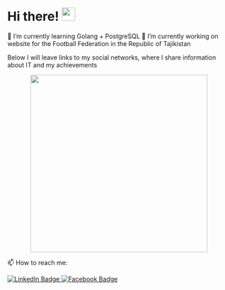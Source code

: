 <h1> Hi there! <img src="https://media.giphy.com/media/hvRJCLFzcasrR4ia7z/giphy.gif" width="30px"/> </h1>
🌱 I’m currently learning Golang + PostgreSQL
🔭 I’m currently working on website for the Football Federation in the Republic of Tajikistan
<p> Below I will leave links to my social networks, where I share information about IT and my achievements  </p>

<div id="header" align="center">
  <img src="https://media.giphy.com/media/eg4q8ka6zQuQ2qgKwe/giphy.gif" width="400"/>
</div>

📫 How to reach me:
<div id="badges">
  <a href="https://www.linkedin.com/in/oliya-rakhmatova-14a48a204/">
    <img src="https://img.shields.io/badge/LinkedIn-blue?style=for-the-badge&logo=linkedin&logoColor=white" alt="LinkedIn Badge"/>
  </a>
  <a href="https://www.facebook.com/oliya.raxmatova">
    <img src="https://img.shields.io/badge/Facebook-blue?style=for-the-badge&logo=facebook&logoColor=white" alt="Facebook Badge"/>
  </a>
</div>

<!--
**docstr/docstr** is a ✨ _special_ ✨ repository because its `README.md` (this file) appears on your GitHub profile.

Here are some ideas to get you started:

- 🔭 I’m currently working on ...
- 🌱 I’m currently learning ...
- 👯 I’m looking to collaborate on ...
- 🤔 I’m looking for help with ...
- 💬 Ask me about ...
- 📫 How to reach me: ...
- 😄 Pronouns: ...
- ⚡ Fun fact: ...
-->
